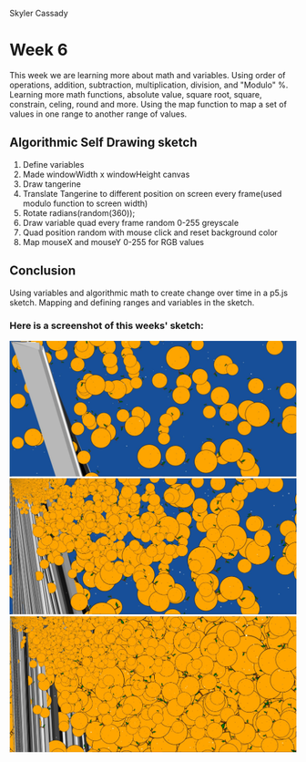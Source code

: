 Skyler Cassady

# Week 6

This week we are learning more about math and variables.  Using order of operations, addition, subtraction, multiplication, division, and "Modulo" %.  Learning more math functions, absolute value, square root, square, constrain, celing, round and more.  Using the map function to map a set of values in one range to another range of values.

## Algorithmic Self Drawing sketch

1. Define variables
2. Made windowWidth x windowHeight canvas
3. Draw tangerine
4. Translate Tangerine to different position on screen every frame(used modulo function to screen width)
5. Rotate radians(random(360));
6. Draw variable quad every frame random 0-255 greyscale
7. Quad position random with mouse click and reset background color
8. Map mouseX and mouseY 0-255 for RGB values

## Conclusion

Using variables and algorithmic math to create change over time in a p5.js sketch.  Mapping and defining ranges and variables in the sketch.

### Here is a screenshot of this weeks' sketch:

![hw-6 sketch](imgs/Capture.JPG)
![hw-6 sketch2](imgs/Capture2.JPG)
![hw-6 sketch3](imgs/Capture3.JPG)
